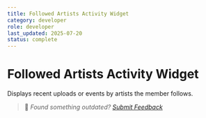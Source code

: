 ```yaml
---
title: Followed Artists Activity Widget
category: developer
role: developer
last_updated: 2025-07-20
status: complete
---
```

# Followed Artists Activity Widget

Displays recent uploads or events by artists the member follows.

> 💬 *Found something outdated? [Submit Feedback](../feedback.md)*
